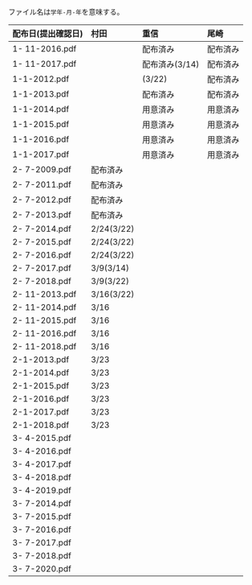 ファイル名は```学年-月-年```を意味する。

| 配布日(提出確認日) | 村田       | 重信           | 尾崎     |
| :----------------- | :--------- | :------------- | :------- |
| 1- 11-2016.pdf     |            | 配布済み       | 配布済み |
| 1- 11-2017.pdf     |            | 配布済み(3/14) | 配布済み |
| 1-1-2012.pdf       |            | (3/22)         | 配布済み |
| 1-1-2013.pdf       |            | 配布済み       | 配布済み |
| 1-1-2014.pdf       |            | 用意済み       | 用意済み |
| 1-1-2015.pdf       |            | 用意済み       | 用意済み |
| 1-1-2016.pdf       |            | 用意済み       | 用意済み |
| 1-1-2017.pdf       |            | 用意済み       | 用意済み |
| 2- 7-2009.pdf      | 配布済み   |                |          |
| 2- 7-2011.pdf      | 配布済み   |                |          |
| 2- 7-2012.pdf      | 配布済み   |                |          |
| 2- 7-2013.pdf      | 配布済み   |                |          |
| 2- 7-2014.pdf      | 2/24(3/22) |                |          |
| 2- 7-2015.pdf      | 2/24(3/22) |                |          |
| 2- 7-2016.pdf      | 2/24(3/22) |                |          |
| 2- 7-2017.pdf      | 3/9(3/14)  |                |          |
| 2- 7-2018.pdf      | 3/9(3/22)  |                |          |
| 2- 11-2013.pdf     | 3/16(3/22) |                |          |
| 2- 11-2014.pdf     | 3/16       |                |          |
| 2- 11-2015.pdf     | 3/16       |                |          |
| 2- 11-2016.pdf     | 3/16       |                |          |
| 2- 11-2018.pdf     | 3/16       |                |          |
| 2-1-2013.pdf       | 3/23       |                |          |
| 2-1-2014.pdf       | 3/23       |                |          |
| 2-1-2015.pdf       | 3/23       |                |          |
| 2-1-2016.pdf       | 3/23       |                |          |
| 2-1-2017.pdf       | 3/23       |                |          |
| 2-1-2018.pdf       | 3/23       |                |          |
| 3- 4-2015.pdf      |            |                |          |
| 3- 4-2016.pdf      |            |                |          |
| 3- 4-2017.pdf      |            |                |          |
| 3- 4-2018.pdf      |            |                |          |
| 3- 4-2019.pdf      |            |                |          |
| 3- 7-2014.pdf      |            |                |          |
| 3- 7-2015.pdf      |            |                |          |
| 3- 7-2016.pdf      |            |                |          |
| 3- 7-2017.pdf      |            |                |          |
| 3- 7-2018.pdf      |            |                |          |
| 3- 7-2020.pdf      |            |                |          |